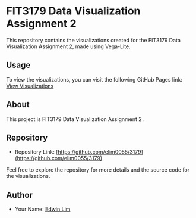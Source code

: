 # FIT3179 Data Visualization Assignment 2

This repository contains the visualizations created for the FIT3179 Data Visualization Assignment 2, made using Vega-Lite.

## Usage

To view the visualizations, you can visit the following GitHub Pages link:
[View Visualizations](https://elim0055.github.io/3179)

## About

This project is FIT3179 Data Visualization Assignment 2 .

## Repository

- Repository Link: [https://github.com/elim0055/3179](https://github.com/elim0055/3179)

Feel free to explore the repository for more details and the source code for the visualizations.

## Author

- Your Name: [Edwin Lim](https://github.com/elim0055)

